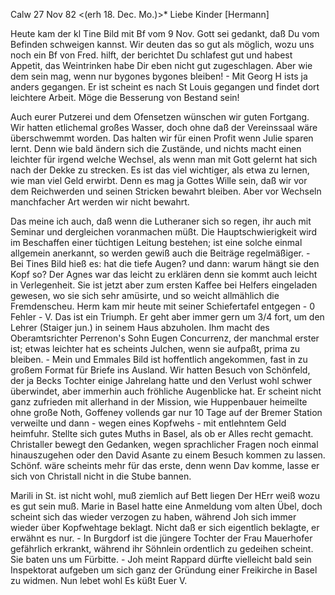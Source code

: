  Calw 27 Nov 82
 <(erh 18. Dec. Mo.)>*
Liebe Kinder [Hermann]

Heute kam der kl Tine Bild mit Bf vom 9 Nov. Gott sei gedankt, daß Du vom Befinden schweigen kannst. Wir deuten das so gut als möglich, wozu uns noch ein Bf von Fred. hilft, der berichtet Du schlafest gut und habest Appetit, das Weintrinken habe Dir eben nicht gut zugeschlagen. Aber wie dem sein mag, wenn nur bygones bygones bleiben! - Mit Georg H ists ja anders gegangen. Er ist scheint es nach St Louis gegangen und findet dort leichtere Arbeit. Möge die Besserung von Bestand sein!

Auch eurer Putzerei und dem Ofensetzen wünschen wir guten Fortgang. Wir hatten etlichemal großes Wasser, doch ohne daß der Vereinssaal wäre überschwemmt worden. Das halten wir für einen Profit wenn Julie sparen lernt. Denn wie bald ändern sich die Zustände, und nichts macht einen leichter für irgend welche Wechsel, als wenn man mit Gott gelernt hat sich nach der Dekke zu strecken. Es ist das viel wichtiger, als etwa zu lernen, wie man viel Geld erwirbt. Denn es mag ja Gottes Wille sein, daß wir vor dem Reichwerden und seinen Stricken bewahrt bleiben. Aber vor Wechseln manchfacher Art werden wir nicht bewahrt.

Das meine ich auch, daß wenn die Lutheraner sich so regen, ihr auch mit Seminar und dergleichen voranmachen müßt. Die Hauptschwierigkeit wird im Beschaffen einer tüchtigen Leitung bestehen; ist eine solche einmal allgemein anerkannt, so werden gewiß auch die Beiträge regelmäßiger. - Bei Tines Bild hieß es: hat die tiefe Augen? und dann: warum hängt sie den Kopf so? Der Agnes war das leicht zu erklären denn sie kommt auch leicht in Verlegenheit. Sie ist jetzt aber zum ersten Kaffee bei Helfers eingeladen gewesen, wo sie sich sehr amüsirte, und so weicht allmählich die Fremdenscheu. Herm kam mir heute mit seiner Schiefertafel entgegen - 0 Fehler - V. Das ist ein Triumph. Er geht aber immer gern um 3/4 fort, um den Lehrer (Staiger jun.) in seinem Haus abzuholen. Ihm macht des Oberamtsrichter Perrenon's Sohn Eugen Concurrenz, der manchmal erster ist; etwas leichter hat es scheints Julchen, wenn sie aufpaßt, prima zu bleiben. - Mein und Emmales Bild ist hoffentlich angekommen, fast in zu großem Format für Briefe ins Ausland. 
Wir hatten Besuch von Schönfeld, der ja Becks Tochter einige Jahrelang hatte und den Verlust wohl schwer überwindet, aber immerhin auch fröhliche Augenblicke hat. Er scheint nicht ganz zufrieden mit allerhand in der Mission, wie Huppenbauer heimeilte ohne große Noth, Goffeney vollends gar nur 10 Tage auf der Bremer Station verweilte und dann - wegen eines Kopfwehs - mit entlehntem Geld heimfuhr. Stellte sich gutes Muths in Basel, als ob er Alles recht gemacht. Christaller bewegt den Gedanken, wegen sprachlicher Fragen noch einmal hinauszugehen oder den David Asante zu einem Besuch kommen zu lassen. Schönf. wäre scheints mehr für das erste, denn wenn Dav komme, lasse er sich von Christall nicht in die Stube bannen.

Marili in St. ist nicht wohl, muß ziemlich auf Bett liegen Der HErr weiß wozu es gut sein muß. Marie in Basel hatte eine Anmeldung vom alten Übel, doch scheint sich das wieder verzogen zu haben, während Joh sich immer wieder über Kopfwehtage beklagt. Nicht daß er sich eigentlich beklagte, er erwähnt es nur. - In Burgdorf ist die jüngere Tochter der Frau Mauerhofer gefährlich erkrankt, während ihr Söhnlein ordentlich zu gedeihen scheint. Sie baten uns um Fürbitte. - Joh meint Rappard dürfte vielleicht bald sein Inspektorat aufgeben um sich ganz der Gründung einer Freikirche in Basel zu widmen. Nun lebet wohl
 Es küßt Euer V.

